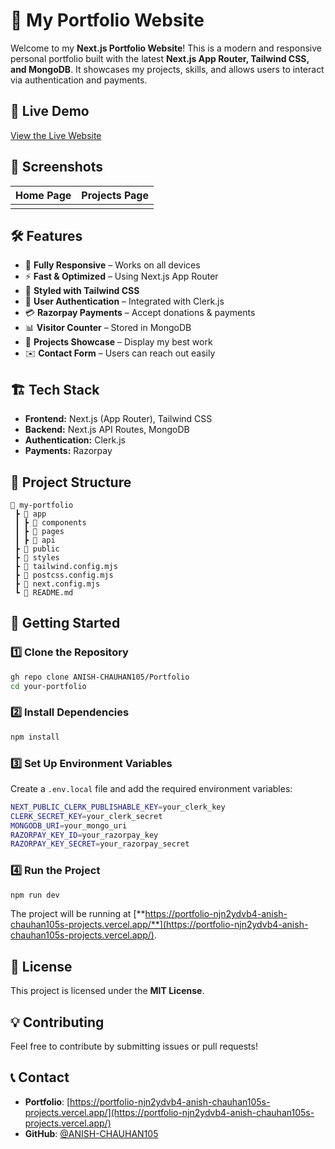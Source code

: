 # 🚀 My Portfolio Website

Welcome to my **Next.js Portfolio Website**! This is a modern and responsive personal portfolio built with the latest **Next.js App Router, Tailwind CSS, and MongoDB**. It showcases my projects, skills, and allows users to interact via authentication and payments.

## 🔗 Live Demo

[View the Live Website](https://portfolio-njn2ydvb4-anish-chauhan105s-projects.vercel.app/)

## 📸 Screenshots

| Home Page | Projects Page |
| --------- | ------------- |
|           |               |

## 🛠️ Features

- 🌟 **Fully Responsive** – Works on all devices
- ⚡ **Fast & Optimized** – Using Next.js App Router
- 🎨 **Styled with Tailwind CSS**
- 🔐 **User Authentication** – Integrated with Clerk.js
- 💳 **Razorpay Payments** – Accept donations & payments
- 📊 **Visitor Counter** – Stored in MongoDB
- 📂 **Projects Showcase** – Display my best work
- ✉️ **Contact Form** – Users can reach out easily

## 🏗️ Tech Stack

- **Frontend:** Next.js (App Router), Tailwind CSS
- **Backend:** Next.js API Routes, MongoDB
- **Authentication:** Clerk.js
- **Payments:** Razorpay

## 📂 Project Structure

```
📁 my-portfolio
 ┣ 📂 app
 ┃ ┣ 📂 components
 ┃ ┣ 📂 pages
 ┃ ┣ 📂 api
 ┣ 📂 public
 ┣ 📂 styles
 ┣ 📄 tailwind.config.mjs
 ┣ 📄 postcss.config.mjs
 ┣ 📄 next.config.mjs
 ┗ 📄 README.md
```

## 🚀 Getting Started

### 1️⃣ Clone the Repository

```sh
gh repo clone ANISH-CHAUHAN105/Portfolio
cd your-portfolio
```

### 2️⃣ Install Dependencies

```sh
npm install
```

### 3️⃣ Set Up Environment Variables

Create a `.env.local` file and add the required environment variables:

```sh
NEXT_PUBLIC_CLERK_PUBLISHABLE_KEY=your_clerk_key
CLERK_SECRET_KEY=your_clerk_secret
MONGODB_URI=your_mongo_uri
RAZORPAY_KEY_ID=your_razorpay_key
RAZORPAY_KEY_SECRET=your_razorpay_secret
```

### 4️⃣ Run the Project

```sh
npm run dev
```

The project will be running at [**https://portfolio-njn2ydvb4-anish-chauhan105s-projects.vercel.app/**](https://portfolio-njn2ydvb4-anish-chauhan105s-projects.vercel.app/).

## 📜 License

This project is licensed under the **MIT License**.

## 💡 Contributing

Feel free to contribute by submitting issues or pull requests!

## 📞 Contact

- **Portfolio**: [https://portfolio-njn2ydvb4-anish-chauhan105s-projects.vercel.app/](https://portfolio-njn2ydvb4-anish-chauhan105s-projects.vercel.app/)
- **GitHub**: [@ANISH-CHAUHAN105](https://github.com/ANISH-CHAUHAN105)

